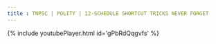 ```yaml
---
title : TNPSC | POLITY | 12-SCHEDULE SHORTCUT TRICKS NEVER FORGET
---
```






{% include youtubePlayer.html id='gPbRdQqgvfs' %}
